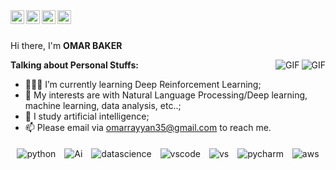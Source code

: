 
<a href="www.linkedin.com/in/">
  <img align="left" alt="OMAR's LinkdeIn" width="22px" src="https://cdn.jsdelivr.net/npm/simple-icons@v3/icons/linkedin.svg" />
</a>
<a href="https://www.kaggle.com/marbaker">
  <img align="left" alt="Kaggle" width="22px" src="https://cdn.jsdelivr.net/npm/simple-icons@3.1.0/icons/kaggle.svg" />
</a>
<a href="https://www.instagram.com/note_149/?hl=ar">
  <img align="left" alt="omar Instagram" width="22px" src="https://cdn.jsdelivr.net/npm/simple-icons@v3/icons/instagram.svg" />
</a>
<a href="https://www.facebook.com/profile.php?id=100070370843014&locale=ar_AR">
  <img align="left" alt="Omar Facebook" width="22px" src="https://cdn.jsdelivr.net/npm/simple-icons@v3/icons/facebook.svg" />
</a>

<br />
<br />

Hi there, I'm **OMAR BAKER**

  <img align="right" alt="GIF" src="https://i.pinimg.com/originals/e4/26/70/e426702edf874b181aced1e2fa5c6cde.gif" />
  <img align="right" alt="GIF" src="[https://i.pinimg.com/originals/e4/26/70/e426702edf874b181aced1e2fa5c6cde.gif](https://media.giphy.com/media/v1.Y2lkPTc5MGI3NjExMzF5dmR6MzN2N3hmNXZyeW5tbzBvdGtiMWdwbjdjM3ZianF6aDgzMSZlcD12MV9pbnRlcm5hbF9naWZfYnlfaWQmY3Q9Zw/LaVp0AyqR5bGsC5Cbm/giphy.gif
)" />

**Talking about Personal Stuffs:**

- 👨🏽‍💻 I’m currently learning Deep Reinforcement Learning; 
- 🤔 My interests are with Natural Language Processing/Deep learning, machine learning, data analysis, etc..;  
- 💼 I study artificial intelligence; 
- 📫 Please email via omarrayyan35@gmail.com to reach me.

<p align="center">
 <img src="https://github.com/sudnyeshtalekar/sudnyeshtalekar/blob/master/Assets/python.svg" alt="python" style="vertical-align:top; margin:5px">
 <img src="https://github.com/sudnyeshtalekar/sudnyeshtalekar/blob/master/Assets/ai.svg" alt="Ai" style="vertical-align:top; margin:5px">
 <img src="https://github.com/sudnyeshtalekar/sudnyeshtalekar/blob/master/Assets/datascience.svg" alt="datascience" style="vertical-align:top; margin:5px">
 <img src="https://github.com/sudnyeshtalekar/sudnyeshtalekar/blob/master/Assets/visualstudio_code.svg" alt="vscode" style="vertical-align:top; margin:5px">
 <img src="https://github.com/sudnyeshtalekar/sudnyeshtalekar/blob/master/Assets/visualstudio.svg" alt="vs" style="vertical-align:top; margin:5px">
 <img src="https://github.com/sudnyeshtalekar/sudnyeshtalekar/blob/master/Assets/jetbrains_pycharm.svg" alt="pycharm" style="vertical-align:top; margin:5px">
 <img src="https://github.com/sudnyeshtalekar/sudnyeshtalekar/blob/master/Assets/aws.svg" alt="aws" style="vertical-align:top; margin:5px">
</p>
